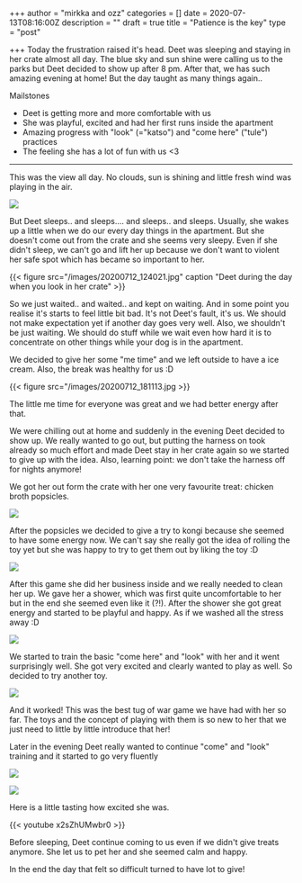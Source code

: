 +++
author = "mirkka and ozz"
categories = []
date = 2020-07-13T08:16:00Z
description = ""
draft = true
title = "Patience is the key"
type = "post"

+++
Today the frustration raised it's head. Deet was sleeping and staying in her crate almost all day. The blue sky and sun shine were calling us to the parks but Deet decided to show up after 8 pm. After that, we has such amazing evening at home! But the day taught as many things again..

Mailstones

* Deet is getting more and more comfortable with us
* She was playful, excited and had her first runs inside the apartment
* Amazing progress with "look" (="katso") and "come here" ("tule") practices
* The feeling she has a lot of fun with us <3

***

This was the view all day. No clouds, sun is shining and little fresh wind was playing in the air.

![](/images/20200712_161658.jpg)

But Deet sleeps.. and sleeps.... and sleeps.. and sleeps. Usually, she wakes up a little when we do our every day things in the apartment. But she doesn't come out from the crate and she seems very sleepy. Even if she didn't sleep, we can't go and lift her up because we don't want to violent her safe spot which has became so important to her.

{{< figure src="/images/20200712_124021.jpg" caption "Deet during the day when you look in her crate" >}}

So we just waited.. and waited.. and kept on waiting. And in some point you realise it's starts to feel little bit bad. It's not Deet's fault, it's us. We should not make expectation yet if another day goes very well. Also, we shouldn't be just waiting. We should do stuff while we wait even how hard it is to concentrate on other things while your dog is in the apartment.

We decided to give her some "me time" and we left outside to have a ice cream. Also, the break was healthy for us :D

{{< figure src="/images/20200712_181113.jpg >}}

The little me time for everyone was great and we had better energy after that.

We were chilling out at home and suddenly in the evening Deet decided to show up. We really wanted to go out, but putting the harness on took already so much effort and made Deet stay in her crate again so we started to give up with the idea. Also, learning point: we don't take the harness off for nights anymore!

We got her out form the crate with her one very favourite treat: chicken broth popsicles.

![](/images/img_20200712_220414.jpg)

After the popsicles we decided to give a try to kongi because she seemed to have some energy now. We can't say she really got the idea of rolling the toy yet but she was happy to try to get them out by liking the toy :D

![](/images/20200712_224511.jpg)

After this game she did her business inside and we really needed to clean her up. We gave her a shower, which was first quite uncomfortable to her but in the end she seemed even like it (?!). After the shower she got great energy and started to be playful and happy. As if we washed all the stress away :D

![](/images/20200712_232153.jpg)

We started to train the basic "come here" and "look" with her and it went surprisingly well. She got very excited and clearly wanted to play as well. So decided to try another toy.

![](/images/20200712_233659.jpg)

And it worked! This was the best tug of war game we have had with her so far. The toys and the concept of playing with them is so new to her that we just need to little by little introduce that her!

Later in the evening Deet really wanted to continue "come" and "look" training and it started to go very fluently

![](/images/20200712_224102.jpg)

![](/images/20200712_235108.jpg)

Here is a little tasting how excited she was. 

{{< youtube x2sZhUMwbr0 >}}

Before sleeping, Deet continue coming to us even if we didn't give treats anymore. She let us to pet her and she seemed calm and happy. 

In the end the day that felt so difficult turned to have lot to give!
